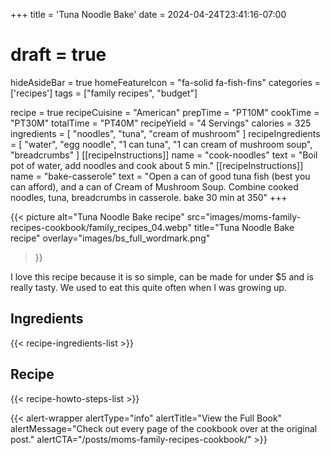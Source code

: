 +++
title = 'Tuna Noodle Bake'
date = 2024-04-24T23:41:16-07:00
# draft = true
hideAsideBar = true
homeFeatureIcon = "fa-solid fa-fish-fins"
categories = ['recipes']
tags = ["family recipes", "budget"]

recipe = true
recipeCuisine = "American"
prepTime = "PT10M"
cookTime = "PT30M"
totalTime = "PT40M"
recipeYield = "4 Servings"
calories = 325 
ingredients = [
  "noodles",
  "tuna",
  "cream of mushroom"
]
recipeIngredients = [
  "water",
  "egg noodle",
  "1 can tuna",
  "1 can cream of mushroom soup",
  "breadcrumbs"
]
[[recipeInstructions]]
  name = "cook-noodles"
  text = "Boil pot of water, add noodles and cook about 5 min."
[[recipeInstructions]]
  name = "bake-casserole"
  text = "Open a can of good tuna fish (best you can afford), and a can of Cream of Mushroom Soup. Combine cooked noodles, tuna, breadcrumbs in casserole. bake 30 min at 350"
+++

{{< picture 
  alt="Tuna Noodle Bake recipe" 
  src="images/moms-family-recipes-cookbook/family_recipes_04.webp" 
  title="Tuna Noodle Bake recipe" 
  overlay="images/bs_full_wordmark.png" 
>}}

I love this recipe because it is so simple, can be made for under $5 and is really tasty. We used to eat this quite often when I was growing up.

<!--more-->

## Ingredients
{{< recipe-ingredients-list >}}

## Recipe
{{< recipe-howto-steps-list >}}

{{< alert-wrapper alertType="info" alertTitle="View the Full Book" alertMessage="Check out every page of the cookbook over at the original post." alertCTA="/posts/moms-family-recipes-cookbook/" >}}